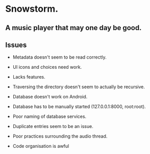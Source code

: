 # Snowstorm.
## A music player that may one day be good.

## Issues
- Metadata doesn't seem to be read correctly.
- UI icons and choices need work.
- Lacks features.
- Traversing the directory doesn't seem to actually be recursive.

- Database doesn't work on Android.
- Database has to be manually started (127.0.0.1:8000, root:root).
- Poor naming of database services.
- Duplicate entries seem to be an issue.

- Poor practices surrounding the audio thread.
- Code organisation is awful